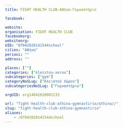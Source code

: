 ```yaml
---
title: FIGHT HEALTH CLUB-Αθήνα-Γυμναστήριο

facebook:

website:
organisation: FIGHT HEALTH CLUB
facebookorg:
websiteorg:
UID: "07042020141544school"
cities: "Αθήνα"
perioxi: ""
address: ""

places: [""]
categories: ["kleistou-xorou"]
subcategories: ["gym"]
categoryNoSLug: ["Κλειστού Χώρου"]
subcategoriesNoSLug: ["Γυμναστήριο"]

orgUID: org14042020001233

url: "fight-health-club-athina-gymnastirio/athina//"
slug: "fight-health-club-athina-gymnastirio"
aliases:
    - /07042020141544school
---
```





